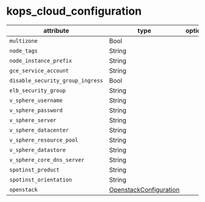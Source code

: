 # kops_cloud_configuration

| attribute | type | optional | required | computed |
| --- | --- | --- | --- | --- |
| `multizone` | Bool |  | :white_check_mark: |  |
| `node_tags` | String |  | :white_check_mark: |  |
| `node_instance_prefix` | String |  | :white_check_mark: |  |
| `gce_service_account` | String |  | :white_check_mark: |  |
| `disable_security_group_ingress` | Bool |  | :white_check_mark: |  |
| `elb_security_group` | String |  | :white_check_mark: |  |
| `v_sphere_username` | String |  | :white_check_mark: |  |
| `v_sphere_password` | String |  | :white_check_mark: |  |
| `v_sphere_server` | String |  | :white_check_mark: |  |
| `v_sphere_datacenter` | String |  | :white_check_mark: |  |
| `v_sphere_resource_pool` | String |  | :white_check_mark: |  |
| `v_sphere_datastore` | String |  | :white_check_mark: |  |
| `v_sphere_core_dns_server` | String |  | :white_check_mark: |  |
| `spotinst_product` | String |  | :white_check_mark: |  |
| `spotinst_orientation` | String |  | :white_check_mark: |  |
| `openstack` | [OpenstackConfiguration](./OpenstackConfiguration.generated.md) |  | :white_check_mark: |  |
